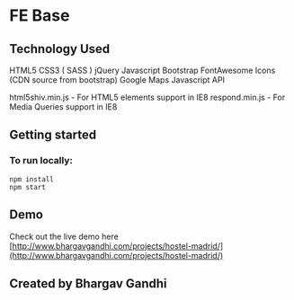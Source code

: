 # FE Base

## Technology Used

HTML5
CSS3 ( SASS )
jQuery
Javascript
Bootstrap
FontAwesome Icons (CDN source from bootstrap)
Google Maps Javascript API

html5shiv.min.js - For HTML5 elements support in IE8
respond.min.js - For Media Queries support in IE8

## Getting started
### To run locally:
```
npm install
npm start
```

## Demo
Check out the live demo here  [http://www.bhargavgandhi.com/projects/hostel-madrid/](http://www.bhargavgandhi.com/projects/hostel-madrid/)

## Created by Bhargav Gandhi
